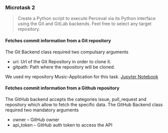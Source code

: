 ### Microtask 2
> Create a Python script to execute Perceval via its Python interface using the Git and GitLab backends. Feel free to select any target repository.
#### Fetches commit information from a Git repository
The Git Backend class required two compulsary arguments
- uri: Url of the Git Repository in order to clone it.
- gitpath: Path where the repository will be cloned.

We used my repository Music-Application for this task.
[Jupyter Notebook](https://github.com/AayushTyagi1/CHAOSS-microtask/blob/master/Microtask%202/git_backend.ipynb)

#### Fetches commit information from a Github repository

The GitHub backend accepts the categories issue, pull_request and repository which allow to fetch the specific data.
The GitHub Backend class required two mandatory arguments
- owner – GitHub owner
- api_token – GitHub auth token to access the API
